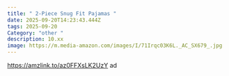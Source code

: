 ```yaml
---
title: " 2-Piece Snug Fit Pajamas "
date: 2025-09-20T14:23:43.444Z
tags: 2025-09-20
Category: "other "
description: 10.xx
image: https://m.media-amazon.com/images/I/71Irqc03K6L._AC_SX679_.jpg
---
```

https://amzlink.to/az0FFXsLK2UzY ad